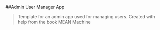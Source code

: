 ##Admin User Manager App

> Template for an admin app used for managing users.
> Created with help from the book MEAN Machine
